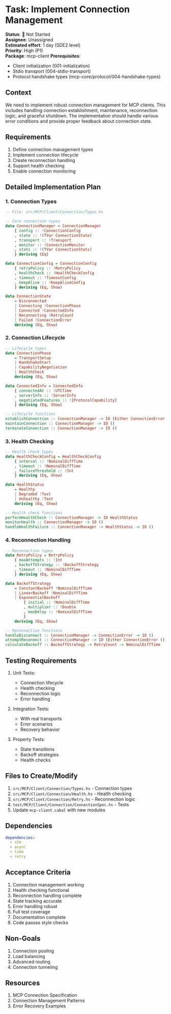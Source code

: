 # Task: Implement Connection Management

**Status**: 🔴 Not Started  
**Assignee**: Unassigned  
**Estimated effort**: 1 day (SDE2 level)  
**Priority**: High (P1)  
**Package**: mcp-client
**Prerequisites**: 
- Client initialization (001-initialization)
- Stdio transport (004-stdio-transport)
- Protocol handshake types (mcp-core/protocol/004-handshake-types)

## Context
We need to implement robust connection management for MCP clients. This includes handling connection establishment, maintenance, reconnection logic, and graceful shutdown. The implementation should handle various error conditions and provide proper feedback about connection state.

## Requirements
1. Define connection management types
2. Implement connection lifecycle
3. Create reconnection handling
4. Support health checking
5. Enable connection monitoring

## Detailed Implementation Plan

### 1. Connection Types

```haskell
-- File: src/MCP/Client/Connection/Types.hs

-- Core connection types
data ConnectionManager = ConnectionManager
    { config :: !ConnectionConfig
    , state :: !(TVar ConnectionState)
    , transport :: !Transport
    , monitor :: !ConnectionMonitor
    , stats :: !(TVar ConnectionStats)
    } deriving (Eq)

data ConnectionConfig = ConnectionConfig
    { retryPolicy :: !RetryPolicy
    , healthCheck :: !HealthCheckConfig
    , timeout :: !TimeoutConfig
    , keepAlive :: !KeepAliveConfig
    } deriving (Eq, Show)

data ConnectionState
    = Disconnected
    | Connecting !ConnectionPhase
    | Connected !ConnectedInfo
    | Reconnecting !RetryCount
    | Failed !ConnectionError
    deriving (Eq, Show)
```

### 2. Connection Lifecycle

```haskell
-- Lifecycle types
data ConnectionPhase
    = TransportSetup
    | HandshakeStart
    | CapabilityNegotiation
    | HealthCheck
    deriving (Eq, Show)

data ConnectedInfo = ConnectedInfo
    { connectedAt :: !UTCTime
    , serverInfo :: !ServerInfo
    , negotiatedFeatures :: ![ProtocolCapability]
    } deriving (Eq, Show)

-- Lifecycle functions
establishConnection :: ConnectionManager -> IO (Either ConnectionError ())
maintainConnection :: ConnectionManager -> IO ()
terminateConnection :: ConnectionManager -> IO ()
```

### 3. Health Checking

```haskell
-- Health check types
data HealthCheckConfig = HealthCheckConfig
    { interval :: !NominalDiffTime
    , timeout :: !NominalDiffTime
    , failureThreshold :: !Int
    } deriving (Eq, Show)

data HealthStatus
    = Healthy
    | Degraded !Text
    | Unhealthy !Text
    deriving (Eq, Show)

-- Health check functions
performHealthCheck :: ConnectionManager -> IO HealthStatus
monitorHealth :: ConnectionManager -> IO ()
handleHealthFailure :: ConnectionManager -> HealthStatus -> IO ()
```

### 4. Reconnection Handling

```haskell
-- Reconnection types
data RetryPolicy = RetryPolicy
    { maxAttempts :: !Int
    , backoffStrategy :: !BackoffStrategy
    , timeout :: !NominalDiffTime
    } deriving (Eq, Show)

data BackoffStrategy
    = ConstantBackoff !NominalDiffTime
    | LinearBackoff !NominalDiffTime
    | ExponentialBackoff
        { initial :: !NominalDiffTime
        , multiplier :: !Double
        , maxDelay :: !NominalDiffTime
        }
    deriving (Eq, Show)

-- Reconnection functions
handleDisconnect :: ConnectionManager -> ConnectionError -> IO ()
attemptReconnect :: ConnectionManager -> IO (Either ConnectionError ())
calculateBackoff :: BackoffStrategy -> RetryCount -> NominalDiffTime
```

## Testing Requirements

1. Unit Tests:
   - Connection lifecycle
   - Health checking
   - Reconnection logic
   - Error handling

2. Integration Tests:
   - With real transports
   - Error scenarios
   - Recovery behavior

3. Property Tests:
   - State transitions
   - Backoff strategies
   - Health checks

## Files to Create/Modify
1. `src/MCP/Client/Connection/Types.hs` - Connection types
2. `src/MCP/Client/Connection/Health.hs` - Health checking
3. `src/MCP/Client/Connection/Retry.hs` - Reconnection logic
4. `test/MCP/Client/Connection/ConnectionSpec.hs` - Tests
5. Update `mcp-client.cabal` with new modules

## Dependencies
```yaml
dependencies:
  - stm
  - async
  - time
  - retry
```

## Acceptance Criteria
1. Connection management working
2. Health checking functional
3. Reconnection handling complete
4. State tracking accurate
5. Error handling robust
6. Full test coverage
7. Documentation complete
8. Code passes style checks

## Non-Goals
1. Connection pooling
2. Load balancing
3. Advanced routing
4. Connection tunneling

## Resources
1. MCP Connection Specification
2. Connection Management Patterns
3. Error Recovery Examples